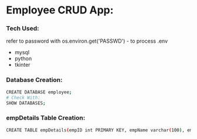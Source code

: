 # Employee CRUD App:
### Tech Used:
refer to password with os.environ.get('PASSWD') - to process .env

* mysql
* python
* tkinter
### Database Creation:
```sh 
CREATE DATABASE employee;
# Check With:
SHOW DATABASES;
```
### empDetails Table Creation:
```sh 
CREATE TABLE empDetails(empID int PRIMARY KEY, empName varchar(100), empDept varchar(100));
```